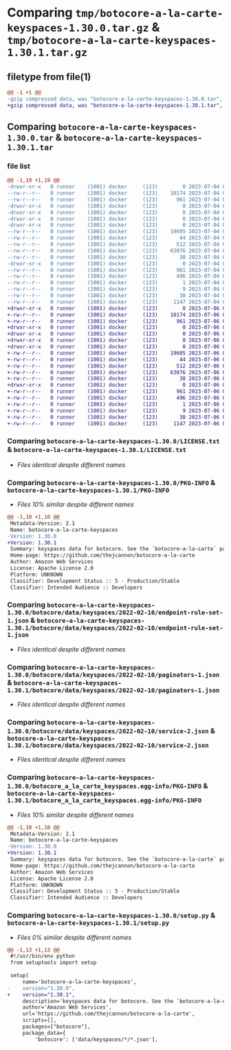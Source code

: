 # Comparing `tmp/botocore-a-la-carte-keyspaces-1.30.0.tar.gz` & `tmp/botocore-a-la-carte-keyspaces-1.30.1.tar.gz`

## filetype from file(1)

```diff
@@ -1 +1 @@
-gzip compressed data, was "botocore-a-la-carte-keyspaces-1.30.0.tar", last modified: Tue Jul  4 01:44:39 2023, max compression
+gzip compressed data, was "botocore-a-la-carte-keyspaces-1.30.1.tar", last modified: Thu Jul  6 01:45:10 2023, max compression
```

## Comparing `botocore-a-la-carte-keyspaces-1.30.0.tar` & `botocore-a-la-carte-keyspaces-1.30.1.tar`

### file list

```diff
@@ -1,19 +1,19 @@
-drwxr-xr-x   0 runner    (1001) docker     (123)        0 2023-07-04 01:44:39.022636 botocore-a-la-carte-keyspaces-1.30.0/
--rw-r--r--   0 runner    (1001) docker     (123)    10174 2023-07-04 01:44:38.000000 botocore-a-la-carte-keyspaces-1.30.0/LICENSE.txt
--rw-r--r--   0 runner    (1001) docker     (123)      961 2023-07-04 01:44:39.022636 botocore-a-la-carte-keyspaces-1.30.0/PKG-INFO
-drwxr-xr-x   0 runner    (1001) docker     (123)        0 2023-07-04 01:44:39.018636 botocore-a-la-carte-keyspaces-1.30.0/botocore/
-drwxr-xr-x   0 runner    (1001) docker     (123)        0 2023-07-04 01:44:39.018636 botocore-a-la-carte-keyspaces-1.30.0/botocore/data/
-drwxr-xr-x   0 runner    (1001) docker     (123)        0 2023-07-04 01:44:39.018636 botocore-a-la-carte-keyspaces-1.30.0/botocore/data/keyspaces/
-drwxr-xr-x   0 runner    (1001) docker     (123)        0 2023-07-04 01:44:39.018636 botocore-a-la-carte-keyspaces-1.30.0/botocore/data/keyspaces/2022-02-10/
--rw-r--r--   0 runner    (1001) docker     (123)    19605 2023-07-04 01:44:02.000000 botocore-a-la-carte-keyspaces-1.30.0/botocore/data/keyspaces/2022-02-10/endpoint-rule-set-1.json
--rw-r--r--   0 runner    (1001) docker     (123)       44 2023-07-04 01:44:02.000000 botocore-a-la-carte-keyspaces-1.30.0/botocore/data/keyspaces/2022-02-10/examples-1.json
--rw-r--r--   0 runner    (1001) docker     (123)      512 2023-07-04 01:44:02.000000 botocore-a-la-carte-keyspaces-1.30.0/botocore/data/keyspaces/2022-02-10/paginators-1.json
--rw-r--r--   0 runner    (1001) docker     (123)    63076 2023-07-04 01:44:02.000000 botocore-a-la-carte-keyspaces-1.30.0/botocore/data/keyspaces/2022-02-10/service-2.json
--rw-r--r--   0 runner    (1001) docker     (123)       38 2023-07-04 01:44:02.000000 botocore-a-la-carte-keyspaces-1.30.0/botocore/data/keyspaces/2022-02-10/waiters-2.json
-drwxr-xr-x   0 runner    (1001) docker     (123)        0 2023-07-04 01:44:39.022636 botocore-a-la-carte-keyspaces-1.30.0/botocore_a_la_carte_keyspaces.egg-info/
--rw-r--r--   0 runner    (1001) docker     (123)      961 2023-07-04 01:44:38.000000 botocore-a-la-carte-keyspaces-1.30.0/botocore_a_la_carte_keyspaces.egg-info/PKG-INFO
--rw-r--r--   0 runner    (1001) docker     (123)      496 2023-07-04 01:44:38.000000 botocore-a-la-carte-keyspaces-1.30.0/botocore_a_la_carte_keyspaces.egg-info/SOURCES.txt
--rw-r--r--   0 runner    (1001) docker     (123)        1 2023-07-04 01:44:38.000000 botocore-a-la-carte-keyspaces-1.30.0/botocore_a_la_carte_keyspaces.egg-info/dependency_links.txt
--rw-r--r--   0 runner    (1001) docker     (123)        9 2023-07-04 01:44:38.000000 botocore-a-la-carte-keyspaces-1.30.0/botocore_a_la_carte_keyspaces.egg-info/top_level.txt
--rw-r--r--   0 runner    (1001) docker     (123)       38 2023-07-04 01:44:39.022636 botocore-a-la-carte-keyspaces-1.30.0/setup.cfg
--rw-r--r--   0 runner    (1001) docker     (123)     1147 2023-07-04 01:44:38.000000 botocore-a-la-carte-keyspaces-1.30.0/setup.py
+drwxr-xr-x   0 runner    (1001) docker     (123)        0 2023-07-06 01:45:10.706890 botocore-a-la-carte-keyspaces-1.30.1/
+-rw-r--r--   0 runner    (1001) docker     (123)    10174 2023-07-06 01:45:10.000000 botocore-a-la-carte-keyspaces-1.30.1/LICENSE.txt
+-rw-r--r--   0 runner    (1001) docker     (123)      961 2023-07-06 01:45:10.706890 botocore-a-la-carte-keyspaces-1.30.1/PKG-INFO
+drwxr-xr-x   0 runner    (1001) docker     (123)        0 2023-07-06 01:45:10.702890 botocore-a-la-carte-keyspaces-1.30.1/botocore/
+drwxr-xr-x   0 runner    (1001) docker     (123)        0 2023-07-06 01:45:10.702890 botocore-a-la-carte-keyspaces-1.30.1/botocore/data/
+drwxr-xr-x   0 runner    (1001) docker     (123)        0 2023-07-06 01:45:10.702890 botocore-a-la-carte-keyspaces-1.30.1/botocore/data/keyspaces/
+drwxr-xr-x   0 runner    (1001) docker     (123)        0 2023-07-06 01:45:10.706890 botocore-a-la-carte-keyspaces-1.30.1/botocore/data/keyspaces/2022-02-10/
+-rw-r--r--   0 runner    (1001) docker     (123)    19605 2023-07-06 01:44:40.000000 botocore-a-la-carte-keyspaces-1.30.1/botocore/data/keyspaces/2022-02-10/endpoint-rule-set-1.json
+-rw-r--r--   0 runner    (1001) docker     (123)       44 2023-07-06 01:44:40.000000 botocore-a-la-carte-keyspaces-1.30.1/botocore/data/keyspaces/2022-02-10/examples-1.json
+-rw-r--r--   0 runner    (1001) docker     (123)      512 2023-07-06 01:44:40.000000 botocore-a-la-carte-keyspaces-1.30.1/botocore/data/keyspaces/2022-02-10/paginators-1.json
+-rw-r--r--   0 runner    (1001) docker     (123)    63076 2023-07-06 01:44:40.000000 botocore-a-la-carte-keyspaces-1.30.1/botocore/data/keyspaces/2022-02-10/service-2.json
+-rw-r--r--   0 runner    (1001) docker     (123)       38 2023-07-06 01:44:40.000000 botocore-a-la-carte-keyspaces-1.30.1/botocore/data/keyspaces/2022-02-10/waiters-2.json
+drwxr-xr-x   0 runner    (1001) docker     (123)        0 2023-07-06 01:45:10.706890 botocore-a-la-carte-keyspaces-1.30.1/botocore_a_la_carte_keyspaces.egg-info/
+-rw-r--r--   0 runner    (1001) docker     (123)      961 2023-07-06 01:45:10.000000 botocore-a-la-carte-keyspaces-1.30.1/botocore_a_la_carte_keyspaces.egg-info/PKG-INFO
+-rw-r--r--   0 runner    (1001) docker     (123)      496 2023-07-06 01:45:10.000000 botocore-a-la-carte-keyspaces-1.30.1/botocore_a_la_carte_keyspaces.egg-info/SOURCES.txt
+-rw-r--r--   0 runner    (1001) docker     (123)        1 2023-07-06 01:45:10.000000 botocore-a-la-carte-keyspaces-1.30.1/botocore_a_la_carte_keyspaces.egg-info/dependency_links.txt
+-rw-r--r--   0 runner    (1001) docker     (123)        9 2023-07-06 01:45:10.000000 botocore-a-la-carte-keyspaces-1.30.1/botocore_a_la_carte_keyspaces.egg-info/top_level.txt
+-rw-r--r--   0 runner    (1001) docker     (123)       38 2023-07-06 01:45:10.706890 botocore-a-la-carte-keyspaces-1.30.1/setup.cfg
+-rw-r--r--   0 runner    (1001) docker     (123)     1147 2023-07-06 01:45:10.000000 botocore-a-la-carte-keyspaces-1.30.1/setup.py
```

### Comparing `botocore-a-la-carte-keyspaces-1.30.0/LICENSE.txt` & `botocore-a-la-carte-keyspaces-1.30.1/LICENSE.txt`

 * *Files identical despite different names*

### Comparing `botocore-a-la-carte-keyspaces-1.30.0/PKG-INFO` & `botocore-a-la-carte-keyspaces-1.30.1/PKG-INFO`

 * *Files 10% similar despite different names*

```diff
@@ -1,10 +1,10 @@
 Metadata-Version: 2.1
 Name: botocore-a-la-carte-keyspaces
-Version: 1.30.0
+Version: 1.30.1
 Summary: keyspaces data for botocore. See the `botocore-a-la-carte` package for more info.
 Home-page: https://github.com/thejcannon/botocore-a-la-carte
 Author: Amazon Web Services
 License: Apache License 2.0
 Platform: UNKNOWN
 Classifier: Development Status :: 5 - Production/Stable
 Classifier: Intended Audience :: Developers
```

### Comparing `botocore-a-la-carte-keyspaces-1.30.0/botocore/data/keyspaces/2022-02-10/endpoint-rule-set-1.json` & `botocore-a-la-carte-keyspaces-1.30.1/botocore/data/keyspaces/2022-02-10/endpoint-rule-set-1.json`

 * *Files identical despite different names*

### Comparing `botocore-a-la-carte-keyspaces-1.30.0/botocore/data/keyspaces/2022-02-10/paginators-1.json` & `botocore-a-la-carte-keyspaces-1.30.1/botocore/data/keyspaces/2022-02-10/paginators-1.json`

 * *Files identical despite different names*

### Comparing `botocore-a-la-carte-keyspaces-1.30.0/botocore/data/keyspaces/2022-02-10/service-2.json` & `botocore-a-la-carte-keyspaces-1.30.1/botocore/data/keyspaces/2022-02-10/service-2.json`

 * *Files identical despite different names*

### Comparing `botocore-a-la-carte-keyspaces-1.30.0/botocore_a_la_carte_keyspaces.egg-info/PKG-INFO` & `botocore-a-la-carte-keyspaces-1.30.1/botocore_a_la_carte_keyspaces.egg-info/PKG-INFO`

 * *Files 10% similar despite different names*

```diff
@@ -1,10 +1,10 @@
 Metadata-Version: 2.1
 Name: botocore-a-la-carte-keyspaces
-Version: 1.30.0
+Version: 1.30.1
 Summary: keyspaces data for botocore. See the `botocore-a-la-carte` package for more info.
 Home-page: https://github.com/thejcannon/botocore-a-la-carte
 Author: Amazon Web Services
 License: Apache License 2.0
 Platform: UNKNOWN
 Classifier: Development Status :: 5 - Production/Stable
 Classifier: Intended Audience :: Developers
```

### Comparing `botocore-a-la-carte-keyspaces-1.30.0/setup.py` & `botocore-a-la-carte-keyspaces-1.30.1/setup.py`

 * *Files 0% similar despite different names*

```diff
@@ -1,13 +1,13 @@
 #!/usr/bin/env python
 from setuptools import setup
 
 setup(
     name='botocore-a-la-carte-keyspaces',
-    version="1.30.0",
+    version="1.30.1",
     description='keyspaces data for botocore. See the `botocore-a-la-carte` package for more info.',
     author='Amazon Web Services',
     url='https://github.com/thejcannon/botocore-a-la-carte',
     scripts=[],
     packages=["botocore"],
     package_data={
         'botocore': ['data/keyspaces/*/*.json'],
```


